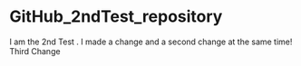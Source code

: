 # GitHub_2ndTest_repository
I am the 2nd Test
.
I made a change
and a second change at the same time!
Third Change
